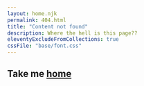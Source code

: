 ```yaml
---
layout: home.njk
permalink: 404.html
title: "Content not found"
description: Where the hell is this page??
eleventyExcludeFromCollections: true
cssFile: "base/font.css"
---
```


## Take me [home](/)

<!--

Read more: https://www.11ty.dev/docs/quicktips/not-found/

This will work for both GitHub pages and Netlify:

* https://help.github.com/articles/creating-a-custom-404-page-for-your-github-pages-site/
* https://www.netlify.com/docs/redirects/#custom-404

-->
